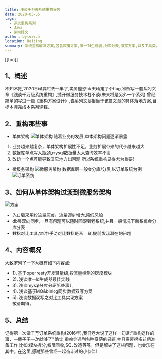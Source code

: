 ```yaml
---
title: 浅谈千万级系统重构系列
date: 2020-05-05
tags: 
  - 系统重构系列
  - Java
  - 架构好文
author: bytearch
location: Beijing  
summary: 系统重构解决方案,包含灰度方案,唯一Id生成器,分库分表,双写方案,以及工具类。 来源于实际工作中系统重构经验总结!
---
```

[[toc]]

## 1、概述
  不知不觉,2020已经要过去一半了,实属惶恐!今天给定了个flag,准备写一套系列文章《浅谈千万级系统重构》,抛开微服务技术栈不谈(未来将是另外一个系列)
曾经简单的写过一篇《重构方案设计》,该系列文章相当于该篇文章的具体落地方案,目标本月完成本系列课程。

## 2、重构那些事
 * 单体架构
 ![单体架构](http://storage.bytearch.com/images/single_struct.jpg)
随着业务的发展,单体架构问题逐渐暴露
1) 业务越来越复杂，单体架构扩展性不足，业务扩展带来的代价越来越大
2) 数据库单点写入瓶颈,mysql数据量太大查询效率不高
3) 改动一个点可能导致其它地方出问题
所以系统重构显得尤为重要!
* 微服务架构
![微服务架构](http://storage.bytearch.com/images/micro_project.jpg)
数据库层一般会分库/分表,以订单系统为例
![订单系统](http://storage.bytearch.com/images/order_project.jpg)

## 3、如何从单体架构过渡到微服务架构
![方案](http://storage.bytearch.com/images/project-gray.jpg)
* 入口层采用按流量灰度，流量逐步增大,降低风险
* db层双向同步,一旦有问题可以随时回滚到老系统,并且一般情况下新系统会分库分表
* 数据对比工具,实时/手动对比数据是否一致,提前发现潜在的问题

## 4、内容概况
大致罗列了一下大概有如下内容点:
 * 1). 基于openresty开发轻量级,按流量控制的灰度模块
 * 2). 浅谈唯一Id生成器最佳实践
 * 3). 浅谈mysql分库分表那些事儿
 * 4). 浅谈基于MQ&binlog同步数据双写方案
 * 5). 浅谈数据双写之对比工具实现方案   
 敬请期待。
  
## 5、总结
  记得第一次做千万订单系统重构(2016年),我们老大说了这样一句话:"重构这样的事，一辈子干一次就够了",确实,重构会遇到各种奇葩的问题,并且需要很多前期准备工作
比如:模块拆分,权限回收,SQL改造等等。但是解决了这些问题，也会乐在其中。在这里,感谢那些曾经一起奋斗过的小伙伴!
